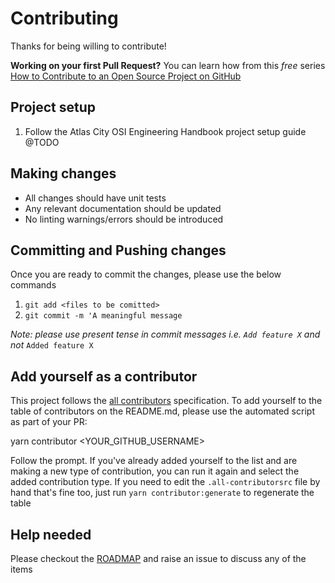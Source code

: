 
# Contributing

Thanks for being willing to contribute!

**Working on your first Pull Request?**  You can learn how from this  _free_  series  [How to Contribute to an Open Source Project on GitHub](https://egghead.io/series/how-to-contribute-to-an-open-source-project-on-github)

## [](https://github.com/atlascity/community/blob/master/CONTRIBUTING.md#project-setup)Project setup

1.  Follow the Atlas City OSI Engineering Handbook project setup guide @TODO

## [](https://github.com/atlascity/community/blob/master/CONTRIBUTING.md#making-changes)Making changes

-   All changes should have unit tests
-   Any relevant documentation should be updated
-   No linting warnings/errors should be introduced

## [](https://github.com/atlascity/community/blob/master/CONTRIBUTING.md#committing-and-pushing-changes)Committing and Pushing changes

Once you are ready to commit the changes, please use the below commands

1.  `git add <files to be comitted>`
2.  `git commit -m 'A meaningful message`

_Note: please use present tense in commit messages i.e.  `Add feature X`  and not_ `Added feature X`

## [](https://github.com/atlascity/community/blob/master/CONTRIBUTING.md#add-yourself-as-a-contributor)Add yourself as a contributor

This project follows the  [all contributors](https://github.com/kentcdodds/all-contributors)  specification. To add yourself to the table of contributors on the README.md, please use the automated script as part of your PR:

yarn contributor <YOUR_GITHUB_USERNAME>

Follow the prompt. If you've already added yourself to the list and are making a new type of contribution, you can run it again and select the added contribution type. If you need to edit the  `.all-contributorsrc`  file by hand that's fine too, just run  `yarn contributor:generate`  to regenerate the table

## [](https://github.com/atlascity/community/blob/master/CONTRIBUTING.md#help-needed)Help needed

Please checkout the  [ROADMAP](https://github.com/atlascity/community/blob/master/docs/ROADMAP.md)  and raise an issue to discuss any of the items
